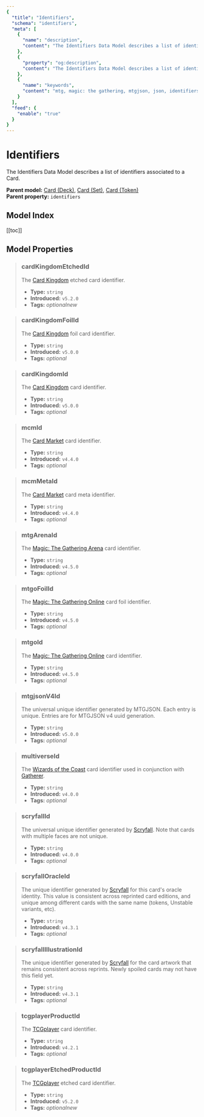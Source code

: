 ```yaml
---
{
  "title": "Identifiers",
  "schema": "identifiers",
  "meta": [
    {
      "name": "description",
      "content": "The Identifiers Data Model describes a list of identifiers associated to a Card.",
    },
    {
      "property": "og:description",
      "content": "The Identifiers Data Model describes a list of identifiers associated to a Card."
    },
    {
      "name": "keywords",
      "content": "mtg, magic: the gathering, mtgjson, json, identifiers",
    }
  ],
  "feed": {
    "enable": "true"
  }
}
---
```


# Identifiers

The Identifiers Data Model describes a list of identifiers associated to a Card.

**Parent model:** [Card (Deck)](/data-models/card-deck/), [Card (Set)](/data-models/card-set/), [Card (Token)](/data-models/card-token/)  
**Parent property:** `identifiers`

## Model Index

<PropertyToggler/>

[[toc]]

## Model Properties

> ### cardKingdomEtchedId
> The [Card Kingdom](https://www.cardkingdom.com/?partner=mtgjson&utm_source=mtgjson&utm_medium=affiliate&utm_campaign=mtgjson) etched card identifier.
>
> - **Type:** `string`
> - **Introduced:** `v5.2.0`
> - **Tags:** <i class="optional">optional</i><i class="new">new</i>

> ### cardKingdomFoilId  
> The [Card Kingdom](https://www.cardkingdom.com/?partner=mtgjson&utm_source=mtgjson&utm_medium=affiliate&utm_campaign=mtgjson) foil card identifier.  
>
> - **Type:** `string`  
> - **Introduced:** `v5.0.0`  
> - **Tags:** <i class="optional">optional</i>

> ### cardKingdomId  
> The [Card Kingdom](https://www.cardkingdom.com/?partner=mtgjson&utm_source=mtgjson&utm_medium=affiliate&utm_campaign=mtgjson) card identifier.  
>
> - **Type:** `string`  
> - **Introduced:** `v5.0.0`  
> - **Tags:** <i class="optional">optional</i>

> ### mcmId  
> The [Card Market](https://www.cardmarket.com/en/Magic?utm_campaign=card_prices&utm_medium=text&utm_source=mtgjson) card identifier.  
>
> - **Type:** `string`  
> - **Introduced:** `v4.4.0`  
> - **Tags:** <i class="optional">optional</i>

> ### mcmMetaId  
> The [Card Market](https://www.cardmarket.com/en/Magic?utm_campaign=card_prices&utm_medium=text&utm_source=mtgjson) card meta identifier.  
>
> - **Type:** `string`  
> - **Introduced:** `v4.4.0`  
> - **Tags:** <i class="optional">optional</i>

> ### mtgArenaId  
> The [Magic: The Gathering Arena](https://magic.wizards.com/en/mtgarena) card identifier.  
>
> - **Type:** `string`  
> - **Introduced:** `v4.5.0`  
> - **Tags:** <i class="optional">optional</i>

> ### mtgoFoilId  
> The [Magic: The Gathering Online](https://magic.wizards.com/en/mtgo) card foil identifier.  
>
> - **Type:** `string`  
> - **Introduced:** `v4.5.0`  
> - **Tags:** <i class="optional">optional</i>

> ### mtgoId  
> The [Magic: The Gathering Online](https://magic.wizards.com/en/mtgo) card identifier.  
>
> - **Type:** `string`  
> - **Introduced:** `v4.5.0`  
> - **Tags:** <i class="optional">optional</i>

> ### mtgjsonV4Id  
> The universal unique identifier generated by MTGJSON. Each entry is unique. Entries are for MTGJSON v4 uuid generation.  
>
> - **Type:** `string`  
> - **Introduced:** `v5.0.0`
> - **Tags:** <i class="optional">optional</i>

> ### multiverseId  
> The [Wizards of the Coast](https://company.wizards.com) card identifier used in conjunction with [Gatherer](https://gatherer.wizards.com).  
>
> - **Type:** `string`  
> - **Introduced:** `v4.0.0`  
> - **Tags:** <i class="optional">optional</i>

> ### scryfallId  
> The universal unique identifier generated by [Scryfall](https://scryfall.com/). Note that cards with multiple faces are not unique.  
>
> - **Type:** `string`  
> - **Introduced:** `v4.0.0`
> - **Tags:** <i class="optional">optional</i>

> ### scryfallOracleId  
> The unique identifier generated by [Scryfall](https://scryfall.com/) for this card's oracle identity. This value is consistent across reprinted card editions, and unique among different cards with the same name (tokens, Unstable variants, etc).  
>
> - **Type:** `string`  
> - **Introduced:** `v4.3.1`
> - **Tags:** <i class="optional">optional</i>

> ### scryfallIllustrationId  
> The unique identifier generated by [Scryfall](https://scryfall.com/) for the card artwork that remains consistent across reprints. Newly spoiled cards may not have this field yet.  
>
> - **Type:** `string`  
> - **Introduced:** `v4.3.1`  
> - **Tags:** <i class="optional">optional</i>

> ### tcgplayerProductId  
> The [TCGplayer](https://www.tcgplayer.com?partner=mtgjson&utm_campaign=affiliate&utm_medium=mtgjson&utm_source=mtgjson) card identifier.  
>
> - **Type:** `string`  
> - **Introduced:** `v4.2.1`  
> - **Tags:** <i class="optional">optional</i>

> ### tcgplayerEtchedProductId
> The [TCGplayer](https://www.tcgplayer.com?partner=mtgjson&utm_campaign=affiliate&utm_medium=mtgjson&utm_source=mtgjson) etched card identifier.  
>
> - **Type:** `string`  
> - **Introduced:** `v5.2.0`  
> - **Tags:** <i class="optional">optional</i><i class="new">new</i>
